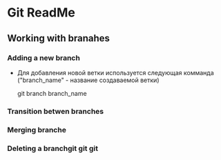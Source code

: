 # Git ReadMe
## Working with branahes
### Adding a new branch

* Для добавления новой ветки используется следующая комманда ("branch_name" - название создаваемой ветки)

    git branch branch_name

### Transition betwen branches
### Merging branche
### Deleting a branchgit git git 